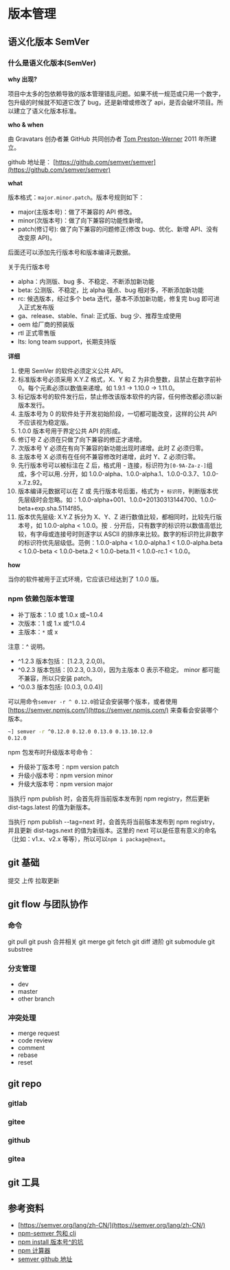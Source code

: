 # 版本管理

## 语义化版本 SemVer

### 什么是语义化版本(SemVer)

**why 出现?**

项目中太多的包依赖导致的版本管理错乱问题。如果不统一规范或只用一个数字，包升级的时候就不知道它改了 bug，还是新增或修改了 api，是否会破坏项目。所以建立了语义化版本标准。

**who & when**

由 Gravatars 创办者兼 GitHub 共同创办者 [Tom Preston-Werner](https://tom.preston-werner.com/) 2011 年所建立。

github 地址是： [https://github.com/semver/semver](https://github.com/semver/semver)

**what**

版本格式：`major.minor.patch`。版本号规则如下：

-   major(主版本号)：做了不兼容的 API 修改。
-   minor(次版本号)：做了向下兼容的功能性新增。
-   patch(修订号): 做了向下兼容的问题修正(修改 bug、优化、新增 API、没有改变原 API)。

后面还可以添加先行版本号和版本编译元数据。

关于先行版本号

-   alpha：内测版、bug 多、不稳定、不断添加新功能
-   beta: 公测版、不稳定，比 alpha 强点、bug 相对多，不断添加新功能
-   rc: 候选版本，经过多个 beta 迭代，基本不添加新功能，修复完 bug 即可进入正式发布版
-   ga、release、stable、final: 正式版、bug 少、推荐生成使用
-   oem 给厂商的预装版
-   rtl 正式零售版
-   lts: long team support，长期支持版

**详细**

1. 使用 SemVer 的软件必须定义公共 API。
2. 标准版本号必须采用 X.Y.Z 格式，X、Y 和 Z 为非负整数，且禁止在数字前补 0。每个元素必须以数值来递增。如 1.9.1 -> 1.10.0 -> 1.11.0。
3. 标记版本号的软件发行后，禁止修改该版本软件的内容，任何修改都必须以新版本发行。
4. 主版本号为 0 的软件处于开发初始阶段，一切都可能改变，这样的公共 API 不应该视为稳定版。
5. 1.0.0 版本号用于界定公共 API 的形成。
6. 修订号 Z 必须在只做了向下兼容的修正才递增。
7. 次版本号 Y 必须在有向下兼容的新功能出现时递增。此时 Z 必须归零。
8. 主版本号 X 必须有在任何不兼容修改时递增，此时 Y、Z 必须归零。
9. 先行版本号可以被标注在 Z 后，格式用 - 连接，标识符为`[0-9A-Za-z-]`组成，多个可以用`.`分开，如 1.0.0-alpha、1.0.0-alpha.1、1.0.0-0.3.7、1.0.0-x.7.z.92。
10. 版本编译元数据可以在 Z 或 先行版本号后面，格式为 `+ 标识符`，判断版本优先层级时会忽略。如：1.0.0-alpha+001、1.0.0+20130313144700、1.0.0-beta+exp.sha.5114f85。
11. 版本优先层级: X.Y.Z 拆分为 X、Y、Z 进行数值比较，都相同时，比较先行版本号，如 1.0.0-alpha < 1.0.0。按 `.` 分开后，只有数字的标识符以数值高低比较，有字母或连接号时则逐字以 ASCII 的排序来比较。数字的标识符比非数字的标识符优先层级低。范例：1.0.0-alpha < 1.0.0-alpha.1 < 1.0.0-alpha.beta < 1.0.0-beta < 1.0.0-beta.2 < 1.0.0-beta.11 < 1.0.0-rc.1 < 1.0.0。

**how**

当你的软件被用于正式环境，它应该已经达到了 1.0.0 版。

### npm 依赖包版本管理

-   补丁版本：1.0 或 1.0.x 或~1.0.4
-   次版本：1 或 1.x 或^1.0.4
-   主版本：`*` 或 x

注意：^ 说明。

-   ^1.2.3 版本包括： [1.2.3, 2.0,0)。
-   ^0.2.3 版本包括：[0.2.3, 0.3.0)，因为主版本 0 表示不稳定。 minor 都可能不兼容，所以只安装 patch。
-   ^0.0.3 版本包括: [0.0.3, 0.0.4)]

可以用命令`semver -r ^ 0.12.0`验证会安装哪个版本，或者使用 [https://semver.npmjs.com/](https://semver.npmjs.com/) 来查看会安装哪个版本。

```sh
~] semver -r ^0.12.0 0.12.0 0.13.0 0.13.10.12.0
0.12.0
```

npm 包发布时升级版本号命令：

-   升级补丁版本号：npm version patch
-   升级小版本号：npm version minor
-   升级大版本号：npm version major

当执行 npm publish 时，会首先将当前版本发布到 npm registry，然后更新 dist-tags.latest 的值为新版本。

当执行 npm publish --tag=next 时，会首先将当前版本发布到 npm registry，并且更新 dist-tags.next 的值为新版本。这里的 next 可以是任意有意义的命名（比如：v1.x、v2.x 等等），所以可以`npm i package@next`。

## git 基础

提交
上传
拉取更新

## git flow 与团队协作

### 命令

git pull
git push
合并相关
git merge
git fetch
git diff
进阶
git submodule
git substree

### 分支管理

-   dev
-   master
-   other branch

### 冲突处理

-   merge request
-   code review
-   comment
-   rebase
-   reset

## git repo

### gitlab

### gitee

### github

### gitea

## git 工具

## 参考资料

-   [https://semver.org/lang/zh-CN/](https://semver.org/lang/zh-CN/)
-   [npm-semver 包和 cli](https://docs.npmjs.com/misc/semver.html)
-   [npm install 版本号^的坑](https://zhuanlan.zhihu.com/p/66039729)
-   [npm 计算器](https://semver.npmjs.com/)
-   [semver github 地址](https://github.com/semver/semver)
